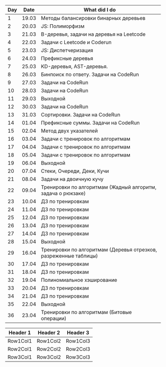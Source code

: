 | Day   | Date                                                                                  | What did I do |
| --- | ----- | ------------------------------------------------------------------------------------- |
| 1      | 19.03      | Методы балансировки бинарных деревьев|
| 2      |    20.03   |              JS: Полиморфизм            |
|    3   |21.03       |          B-деревья, задачи на деревья на Leetcode                             |
|    4   |22.03       |          Задачи с Leetcode и Сoderun                             |
|    5   |23.03       |          JS: Диспетчеризация                             |
|    6   |24.03       |          Префиксные деревья                             |
|    7   |25.03       |          KD-деревья, AST-деревья.                            |
|    8   |26.03       |          Бинпоиск по ответу. Задачи на CodeRun                            |
|    9   |27.03       |          Задачи на CodeRun                            |
|    10   |28.03       |          Задачи на CodeRun                            |
|    11   |29.03       |          Выходной                            |
|    12   |30.03       |          Задачи на CodeRun                            |
|    13   |31.03       |          Сортировки. Задачи на CodeRun                            |
|    14   |01.04       |          Префиксные суммы. Задачи на CodeRun                            |
|    15   |02.04       |          Метод двух указателей                           |
|    16   |03.04       |          Задачи с тренировок по алгоритмам                          |
|    17   |04.04       |          Задачи с тренировок по алгоритмам                          |
|    18  |05.04       |          Задачи с тренировок по алгоритмам                          |
|    19  |06.04       |          Выходной                          |
|    20  |07.04       |          Стеки, Очереди, Деки, Кучи                      |
|    21  |08.04       |          Задачи на двоичную кучу                         |
|    22  |09.04       |         Тренировки по алгоритмам (Жадный алгоритм, задача о рюкзаке)                        |
|    23  |10.04       |         ДЗ по тренировкам                         |
|    24  |11.04       |          ДЗ по тренировкам                         |
|    25  |12.04       |         ДЗ по тренировкам                       |
|    26  |13.04       |          ДЗ по тренировкам                          |
|    27  |14.04       |         ДЗ по тренировкам                          |
|    28  |15.04       |        Выходной                        |
|    29  |16.04       |          Тренировки по алгоритмам (Деревья отрезков, разреженные таблицы)                        |
|    30  |17.04       |          ДЗ по тренировкам                      |
|    31  |18.04       |          ДЗ по тренировкам                        |
|    32  |19.04       |         Полиномиальное хэширование                       |
|    33  |20.04       |         ДЗ по тренировкам                         |
|    34  |21.04       |          ДЗ по тренировкам                         |
|    35  |22.04       |         Выходной                       |
|    36  |23.04       |          Тренировки по алгоритмам (Битовые операции)                        |

| Header 1 | Header 2 | Header 3 |
|----------|----------|----------|
| Row1Col1 | Row1Col2 | Row1Col3 |
| Row2Col1 | Row2Col2 | Row2Col3 |
| Row3Col1 | Row3Col2 | Row3Col3 |
